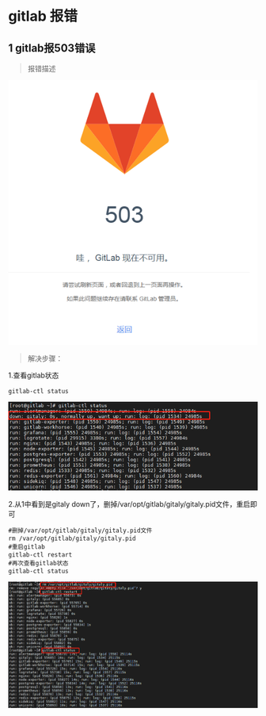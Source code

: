 # gitlab 报错
## 1 gitlab报503错误

> 报错描述

 ![gitlab_error_1](./images/gitlab_error_1.png)

> 解决步骤：

1.查看gitlab状态

```shell
gitlab-ctl status
```

![](./images/gitlab_error_1_step_1.png)

2.从1中看到是gitaly down了，删掉/var/opt/gitlab/gitaly/gitaly.pid文件，重启即可

```shell
#删掉/var/opt/gitlab/gitaly/gitaly.pid文件
rm /var/opt/gitlab/gitaly/gitaly.pid
#重启gitlab
gitlab-ctl restart
#再次查看gitlab状态
gitlab-ctl status
```

![](./images/gitlab_error_1_step_2.png)